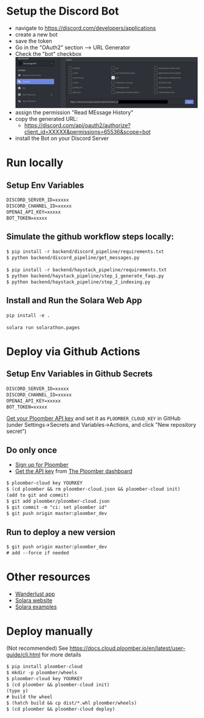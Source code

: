 
# Setup the Discord Bot

- navigate to https://discord.com/developers/applications
- create a new bot
- save the token
- Go in the "OAuth2" section --> URL Generator
- Check the "bot" checkbox
![plot](./discordbot.png)
- assign the permission "Read MEssage History"
- copy the generated URL:
	- https://discord.com/api/oauth2/authorize?client_id=XXXXX&permissions=65536&scope=bot
- install the Bot on your Discord Server

# Run locally

## Setup Env Variables

```
DISCORD_SERVER_ID=xxxxx
DISCORD_CHANNEL_ID=xxxxx
OPENAI_API_KEY=xxxxx
BOT_TOKEN=xxxxx
```

## Simulate the github workflow steps locally:
```
$ pip install -r backend/discord_pipeline/requirements.txt
$ python backend/discord_pipeline/get_messages.py

$ pip install -r backend/haystack_pipeline/requirements.txt
$ python backend/haystack_pipeline/step_1_generate_faqs.py
$ python backend/haystack_pipeline/step_2_indexing.py
```

## Install and Run the Solara Web App
```
pip install -e .

solara run solarathon.pages
```

# Deploy via Github Actions

## Setup Env Variables in Github Secrets

```
DISCORD_SERVER_ID=xxxxx
DISCORD_CHANNEL_ID=xxxxx
OPENAI_API_KEY=xxxxx
BOT_TOKEN=xxxxx
```

[Get your Ploomber API key](https://docs.cloud.ploomber.io/en/latest/quickstart/apikey.html) and set it as `PLOOMBER_CLOUD_KEY` in GitHub (under Settings->Secrets and Variables->Actions, and click "New repository secret")

## Do only once

 * [Sign up for Ploomber](https://www.platform.ploomber.io/register/)
 * [Get the API key](https://docs.cloud.ploomber.io/en/latest/quickstart/apikey.html) from [The Ploomber dashboard](https://platform.ploomber.io/)


```
$ ploomber-cloud key YOURKEY
$ (cd ploomber && rm ploomber-cloud.json && ploomber-cloud init)
(add to git and commit)
$ git add ploomber/ploomber-cloud.json
$ git commit -m "ci: set ploomber id"
$ git push origin master:ploomber_dev
```

## Run to deploy a new version
```
$ git push origin master:ploomber_dev
# add --force if needed
```

# Other resources

 * [Wanderlust app](https://github.com/widgetti/wanderlust)
 * [Solara website](https://github.com/widgetti/solara/tree/master/solara/website)
 * [Solara examples](https://solara.dev/examples)

# Deploy manually

(Not recommended)
See https://docs.cloud.ploomber.io/en/latest/user-guide/cli.html for more details

```
$ pip install ploomber-cloud
$ mkdir -p ploomber/wheels
$ ploomber-cloud key YOURKEY
$ (cd ploomber && ploomber-cloud init)
(type y)
# build the wheel
$ (hatch build && cp dist/*.whl ploomber/wheels)
$ (cd ploomber && ploomber-cloud deploy)
```
